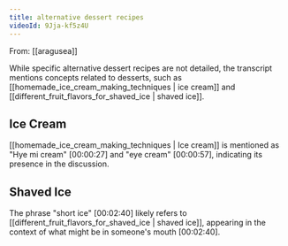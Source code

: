 ```yaml
---
title: alternative dessert recipes
videoId: 9Jja-kf5z4U
---
```


From: [[aragusea]] <br/> 

While specific alternative dessert recipes are not detailed, the transcript mentions concepts related to desserts, such as [[homemade_ice_cream_making_techniques | ice cream]] and [[different_fruit_flavors_for_shaved_ice | shaved ice]].

## Ice Cream
[[homemade_ice_cream_making_techniques | Ice cream]] is mentioned as "Hye mi cream" <a class="yt-timestamp" data-t="00:00:27">[00:00:27]</a> and "eye cream" <a class="yt-timestamp" data-t="00:00:57">[00:00:57]</a>, indicating its presence in the discussion.

## Shaved Ice
The phrase "short ice" <a class="yt-timestamp" data-t="00:02:40">[00:02:40]</a> likely refers to [[different_fruit_flavors_for_shaved_ice | shaved ice]], appearing in the context of what might be in someone's mouth <a class="yt-timestamp" data-t="00:02:40">[00:02:40]</a>.